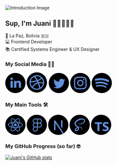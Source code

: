 ![Introduction Image](https://media.giphy.com/media/Nx0rz3jtxtEre/giphy.gif)

## Sup, I'm Juani 👋🏻🧑🏻‍💻

📍 La Paz, Bolivia 🇧🇴  
💻 Frontend Developer  
📚 Certified Systems Engineer & UX Designer

### My Social Media 🙋🏻

[![LinkedIn](/assets/linkedin.svg)](https://www.linkedin.com/in/juanireyes)
[![Dribbble](/assets/dribbble.svg)](https://dribbble.com/juanireyes)
[![Twitter](/assets/twitter.svg)](https://twitter.com/juanireyesg)
[![Instagram](/assets/instagram.svg)](https://www.instagram.com/juanireyesg)
[![Spotify](/assets/spotify.svg)](https://open.spotify.com/user/juani888?si=d3330832e2954173)

### My Main Tools 🛠

[![React](/assets/react.svg)](https://reactjs.org)
[![Figma](/assets/figma.svg)](https://www.figma.com)
[![NextJs](/assets/nextjs.svg)](https://nextjs.org)
[![Typescript](/assets/sass.svg)](https://www.typescriptlang.org)
[![Sass](/assets/typescript.svg)](https://sass-lang.com)

### My GitHub Progress (so far) 🤓

[![Juani's GitHub stats](https://github-readme-stats-git-masterrstaa-rickstaa.vercel.app/api?username=drunkolddog&hide=stars&show_icons=true&theme=tokyonight)](https://github.com/anuraghazra/github-readme-stats)

<!--
**DrunkOldDog/drunkolddog** is a ✨ _special_ ✨ repository because its `README.md` (this file) appears on your GitHub profile.

Here are some ideas to get you started:

- 🔭 I’m currently working on ...
- 🌱 I’m currently learning ...
- 👯 I’m looking to collaborate on ...
- 🤔 I’m looking for help with ...
- 💬 Ask me about ...
- 📫 How to reach me: ...
- 😄 Pronouns: ...
- ⚡ Fun fact: ...
-->
